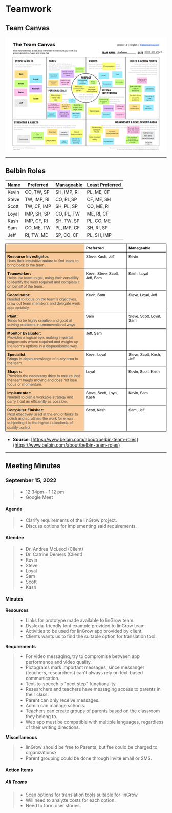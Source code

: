 # Teamwork

## Team Canvas

![canvas](img/canvas.png)

---

## Belbin Roles

| Name  | Preferred   | Manageable  | Least Preferred |
|-------|-------------|-------------|-----------------|
| Kevin | CO, TW, SP  | SH, IMP, RI | PL, ME, CF      |
| Steve | TW, IMP, RI | CO, PL,SP   | CF, ME, SH      |
| Scott | TW, CF, IMP | SH, PL, SP  | CO, ME, RI      |
| Loyal | IMP, SH, SP | CO, PL, TW  | ME, RI, CF      |
| Kash  | IMP, CF, RI | SH, TW, SP  | PL, CO, ME      |
| Sam   | CO, ME, TW  | PL, IMP, CF | SH, RI, SP      |
| Jeff  | RI, TW, ME  | SP, CO, CF  | PL, SH, IMP     |

![belbin](img/belbin.png)

- **Source**: [https://www.belbin.com/about/belbin-team-roles](https://www.belbin.com/about/belbin-team-roles)

---

## Meeting Minutes

### September 15, 2022

> * 12:34pm - 1:12 pm
> * Google Meet

#### Agenda

> * Clarify requirements of the linGrow project.
> * Discuss options for implementing said requirements.

#### Atendee

> * Dr. Andrea McLeod (Client)
> * Dr. Catrine Demers (Client)
> * Kevin
> * Steve
> * Loyal
> * Sam
> * Scott
> * Kash

#### Minutes

**Resources**

> * Links for prototype made available to linGrow team.
> * Dyslexia-friendly font example provided to linGrow team.
> * Activities to be used for linGrow app provided by client.
> * Clients wants us to find the suitable option for translation tool.

**Requirements**

> * For video messaging, try to compromise between app performance and video quality.
> * Pictograms mark important messages, since messanger (teachers, researchers) can't always rely on text-based communication.
> * Text-to-speech is "next step" functionality.
> * Researchers and teachers have messaging access to parents in their class.
> * Parent can only receive messages.
> * Admin can manage schools.
> * Teachers can create groups of parents based on the classroom they belong to.
> * Web app must be compatible with multiple languages, regardless of their writing directions.

**Miscellaneous**

> * linGrow should be free to Parents, but fee could be charged to organizations?
> * Parent grouping could be done through invite email or SMS.

#### Action Items

##### All Teams

> * Scan options for translation tools suitable for linGrow.
> * Will need to analyze costs for each option.
> * Need to form user stories.